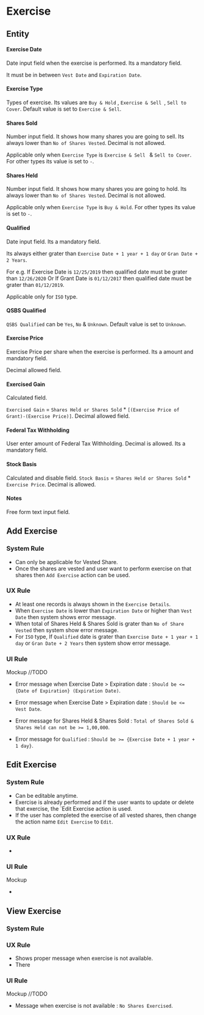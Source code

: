 # Exercise

## Entity

#### Exercise Date

Date input field when the exercise is performed. Its a mandatory field.

It must be in between `Vest Date` and `Expiration Date`.

#### Exercise Type

Types of exercise. Its values are `Buy & Hold` , `Exercise & Sell `, `Sell to Cover`. Default value is set to `Exercise & Sell`.

#### Shares Sold

Number input field. It shows how many shares you are going to sell. Its always lower than `No of Shares Vested`.  Decimal is not allowed.

Applicable only when `Exercise Type` is `Exercise & Sell ` & `Sell to Cover`. For other types its value is set to `-`.

#### Shares Held

Number input field. It shows how many shares you are going to hold. Its always lower than `No of Shares Vested`.  Decimal is not allowed.

Applicable only when `Exercise Type` is `Buy & Hold`. For other types its value is set to `-`.

#### Qualified

Date input field. Its a mandatory field. 

Its always either grater than `Exercise Date + 1 year + 1 day` or `Gran Date + 2 Years`. 

For e.g. If Exercise Date is `12/25/2019` then qualified date must be grater than `12/26/2020` Or If Grant Date is `01/12/2017` then qualified date must be grater than `01/12/2019`.

Applicable only for `ISO` type.

#### QSBS Qualified

`QSBS Qualified` can be  `Yes`, `No` & `Unknown`. Default value is set to `Unknown`.

#### Exercise Price

Exercise Price per share when the exercise is performed. Its a amount and mandatory field.

Decimal allowed field.

#### Exercised Gain

Calculated field.

 `Exercised Gain` = `Shares Held or Shares Sold` * `[(Exercise Price of Grant)-(Exercise Price)]`. Decimal allowed field.

#### Federal Tax Withholding

User enter amount of Federal Tax Withholding. Decimal is allowed. Its a mandatory field.

#### Stock Basis

Calculated and disable field. `Stock Basis` = `Shares Held or Shares Sold` * `Exercise Price`. Decimal is allowed.

#### Notes

Free form text input field.



## Add Exercise

### System Rule

- Can only be applicable for Vested Share.
- Once the shares are vested and user want to perform exercise on that shares then `Add Exercise` action can be used.

### UX Rule

- At least one records is always shown in the `Exercise Details`.
- When `Exercise Date`  is lower than `Expiration Date` or higher than `Vest Date` then system shows error message.
- When total of Shares Held & Shares Sold is grater than `No of Share Vested` then system show error message.
- For `ISO` type, If `Qualified` date is grater than `Exercise Date + 1 year + 1 day` or `Gran Date + 2 Years` then system show error message. 

### UI Rule

Mockup //TODO

- Error message when Exercise Date > Expiration date : `Should be <= {Date of Expiration} (Expiration Date)`.

- Error message when Exercise Date > Expiration date : `Should be <= Vest Date`.

- Error message for Shares Held & Shares Sold :  `Total of Shares Sold & Shares Held can not be >= 1,00,000`.

- Error message for `Qualified` : `Should be >= {Exercise Date + 1 year + 1 day}`.


## Edit Exercise

### System Rule

- Can be editable anytime.
- Exercise is already performed and if the user wants to update or delete that exercise, the `Edit Exercise action is used.
- If the user has completed the exercise of all vested shares, then change the action name `Edit Exercise` to `Edit`.

### UX Rule

- ​

### UI Rule

Mockup

- ​



## View Exercise

### System Rule

### UX Rule

- Shows proper message when exercise is not available.
- There 

### UI Rule

Mockup //TODO

- Message when exercise is not available : `No Shares Exercised`.
